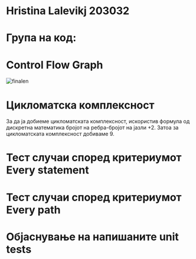 # Hristina Lalevikj 203032

# Група на код:


# Control Flow Graph
![finalen](https://user-images.githubusercontent.com/102829851/171693538-dc450398-8fdd-4c4f-8d27-8cc15f48d4eb.png)


# Цикломатска комплексност
За да ја добиеме цикломатската комплексност, искористив формула од дискретна математика бројот на ребра-бројот на јазли +2. Затоа за цикломатската комплексност добиваме 9.

# Тест случаи според критериумот Every statement

# Тест случаи според критериумот Every path

# Објаснување на напишаните unit tests
